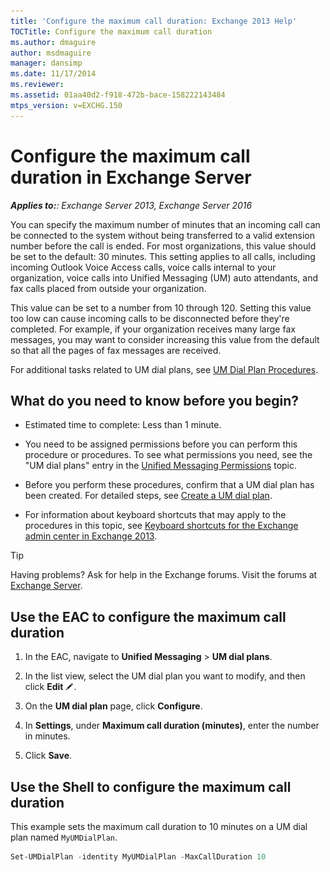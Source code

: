 ```yaml
---
title: 'Configure the maximum call duration: Exchange 2013 Help'
TOCTitle: Configure the maximum call duration
ms.author: dmaguire
author: msdmaguire
manager: dansimp
ms.date: 11/17/2014
ms.reviewer: 
ms.assetid: 01aa40d2-f918-472b-bace-158222143484
mtps_version: v=EXCHG.150
---
```


# Configure the maximum call duration in Exchange Server

_**Applies to:**: Exchange Server 2013, Exchange Server 2016_

You can specify the maximum number of minutes that an incoming call can be connected to the system without being transferred to a valid extension number before the call is ended. For most organizations, this value should be set to the default: 30 minutes. This setting applies to all calls, including incoming Outlook Voice Access calls, voice calls internal to your organization, voice calls into Unified Messaging (UM) auto attendants, and fax calls placed from outside your organization.

This value can be set to a number from 10 through 120. Setting this value too low can cause incoming calls to be disconnected before they're completed. For example, if your organization receives many large fax messages, you may want to consider increasing this value from the default so that all the pages of fax messages are received.

For additional tasks related to UM dial plans, see [UM Dial Plan Procedures](http://technet.microsoft.com/library/1bda77c8-c4e2-4ae0-a001-76ae029bf843.aspx).

## What do you need to know before you begin?

- Estimated time to complete: Less than 1 minute.

- You need to be assigned permissions before you can perform this procedure or procedures. To see what permissions you need, see the "UM dial plans" entry in the [Unified Messaging Permissions](http://technet.microsoft.com/library/d326c3bc-8f33-434a-bf02-a83cc26a5498.aspx) topic.

- Before you perform these procedures, confirm that a UM dial plan has been created. For detailed steps, see [Create a UM dial plan](create-um-dial-plan-exchange-2013-help.md).

- For information about keyboard shortcuts that may apply to the procedures in this topic, see [Keyboard shortcuts for the Exchange admin center in Exchange 2013](keyboard-shortcuts-in-the-exchange-admin-center-2013-help.md).

> [!TIP]
> Having problems? Ask for help in the Exchange forums. Visit the forums at [Exchange Server](https://go.microsoft.com/fwlink/p/?linkId=60612).

## Use the EAC to configure the maximum call duration

1. In the EAC, navigate to **Unified Messaging** \> **UM dial plans**.

2. In the list view, select the UM dial plan you want to modify, and then click **Edit** ![Edit icon](images/ITPro_EAC_EditIcon.gif).

3. On the **UM dial plan** page, click **Configure**.

4. In **Settings**, under **Maximum call duration (minutes)**, enter the number in minutes.

5. Click **Save**.

## Use the Shell to configure the maximum call duration

This example sets the maximum call duration to 10 minutes on a UM dial plan named `MyUMDialPlan`.

```powershell
Set-UMDialPlan -identity MyUMDialPlan -MaxCallDuration 10
```
